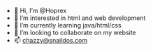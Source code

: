 - 👋 Hi, I’m @Hoprex
- 👀 I’m interested in html and web development
- 🌱 I’m currently learning java/html/css
- 💞️ I’m looking to collaborate on my website
- 📫 chazzy@snaildos.com
